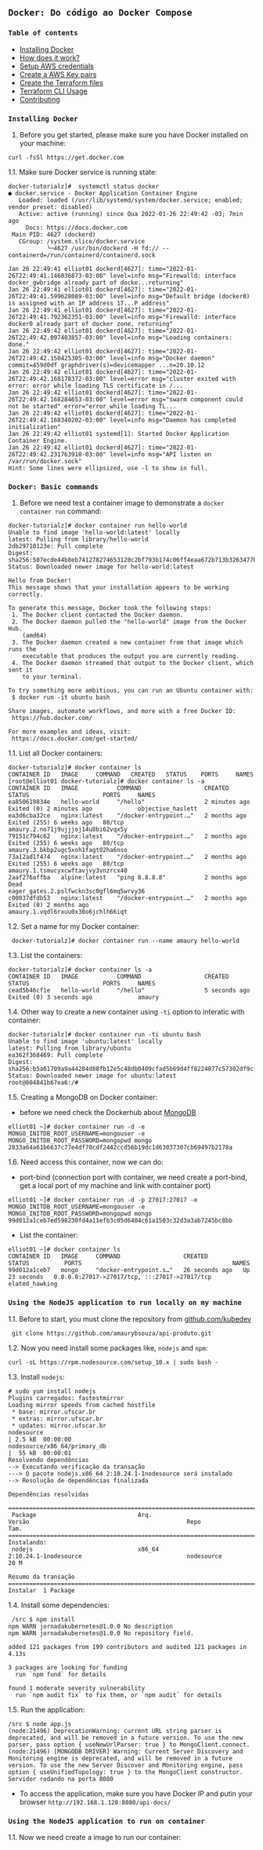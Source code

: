 ## `Docker: Do código ao Docker Compose`

### `Table of contents`
- [Installing Docker](#Installing-Docker)
- [How does it work?](#how-does-it-work)
- [Setup AWS credentials](#setup-aws-credentials)
- [Create a AWS Key pairs](#create-a-AWS-Key-pairs)
- [Create the Terraform files](#create-the-terraform-files)
- [Terraform CLI Usage](#terraform-cli-usage)
- [Contributing](#contributing)

### `Installing Docker`

1. Before you get started, please make sure you have Docker installed on your machine:

```
curl -fsSl https://get.docker.com
```

1.1. Make sure Docker service is running state:

```
docker-tutorialz]#  systemctl status docker
● docker.service - Docker Application Container Engine
   Loaded: loaded (/usr/lib/systemd/system/docker.service; enabled; vendor preset: disabled)
   Active: active (running) since Qua 2022-01-26 22:49:42 -03; 7min ago
     Docs: https://docs.docker.com
 Main PID: 4627 (dockerd)
   CGroup: /system.slice/docker.service
           └─4627 /usr/bin/dockerd -H fd:// --containerd=/run/containerd/containerd.sock

Jan 26 22:49:41 elliot01 dockerd[4627]: time="2022-01-26T22:49:41.146036873-03:00" level=info msg="Firewalld: interface docker_gwbridge already part of docke...returning"
Jan 26 22:49:41 elliot01 dockerd[4627]: time="2022-01-26T22:49:41.599628089-03:00" level=info msg="Default bridge (docker0) is assigned with an IP address 17...P address"
Jan 26 22:49:41 elliot01 dockerd[4627]: time="2022-01-26T22:49:41.792362351-03:00" level=info msg="Firewalld: interface docker0 already part of docker zone, returning"
Jan 26 22:49:42 elliot01 dockerd[4627]: time="2022-01-26T22:49:42.097403857-03:00" level=info msg="Loading containers: done."
Jan 26 22:49:42 elliot01 dockerd[4627]: time="2022-01-26T22:49:42.150425305-03:00" level=info msg="Docker daemon" commit=459d0df graphdriver(s)=devicemapper ...n=20.10.12
Jan 26 22:49:42 elliot01 dockerd[4627]: time="2022-01-26T22:49:42.168178372-03:00" level=error msg="cluster exited with error: error while loading TLS certificate in /...
Jan 26 22:49:42 elliot01 dockerd[4627]: time="2022-01-26T22:49:42.168284653-03:00" level=error msg="swarm component could not be started" error="error while loading TL...
Jan 26 22:49:42 elliot01 dockerd[4627]: time="2022-01-26T22:49:42.168340202-03:00" level=info msg="Daemon has completed initialization"
Jan 26 22:49:42 elliot01 systemd[1]: Started Docker Application Container Engine.
Jan 26 22:49:42 elliot01 dockerd[4627]: time="2022-01-26T22:49:42.231763910-03:00" level=info msg="API listen on /var/run/docker.sock"
Hint: Some lines were ellipsized, use -l to show in full.
```

### `Docker: Basic commands`

1. Before we need test a container image to demonstrate a `docker container run` command:

```
docker-tutorialz]# docker container run hello-world
Unable to find image 'hello-world:latest' locally
latest: Pulling from library/hello-world
2db29710123e: Pull complete
Digest: sha256:507ecde44b8eb741278274653120c2bf793b174c06ff4eaa672b713b3263477b
Status: Downloaded newer image for hello-world:latest

Hello from Docker!
This message shows that your installation appears to be working correctly.

To generate this message, Docker took the following steps:
 1. The Docker client contacted the Docker daemon.
 2. The Docker daemon pulled the "hello-world" image from the Docker Hub.
    (amd64)
 3. The Docker daemon created a new container from that image which runs the
    executable that produces the output you are currently reading.
 4. The Docker daemon streamed that output to the Docker client, which sent it
    to your terminal.

To try something more ambitious, you can run an Ubuntu container with:
 $ docker run -it ubuntu bash

Share images, automate workflows, and more with a free Docker ID:
 https://hub.docker.com/

For more examples and ideas, visit:
 https://docs.docker.com/get-started/
```

1.1. List all Docker containers:

```
docker-tutorialz]# docker container ls
CONTAINER ID   IMAGE     COMMAND   CREATED   STATUS    PORTS     NAMES
[root@elliot01 docker-tutorialz]# docker container ls -a
CONTAINER ID   IMAGE           COMMAND                  CREATED         STATUS                     PORTS     NAMES
ea850619834e   hello-world     "/hello"                 2 minutes ago   Exited (0) 2 minutes ago             objective_haslett
ea3d6cba32ce   nginx:latest    "/docker-entrypoint.…"   2 months ago    Exited (255) 6 weeks ago   80/tcp    amaury.2.no71j9ujjjoj14u8bi62vqx5y
79151c794c62   nginx:latest    "/docker-entrypoint.…"   2 months ago    Exited (255) 6 weeks ago   80/tcp    amaury.3.bkbp2ugc5xoh1fagt02ha6nso
73a12ad1f474   nginx:latest    "/docker-entrypoint.…"   2 months ago    Exited (255) 6 weeks ago   80/tcp    amaury.1.tsmucyxcwftavjvy3vnzrcx40
2aaf276affba   alpine:latest   "ping 8.8.8.8"           2 months ago    Dead                                 eager_gates.2.pslfwckn3sc0gfl6mq5wrvy36
c00037dfdb53   nginx:latest    "/docker-entrypoint.…"   2 months ago    Exited (0) 2 months ago              amaury.1.vqdl6rxuu0x30o6jchlh66iqt
```

1.2. Set a name for my Docker container:

```
 docker-tutorialz]# docker container run --name amaury hello-world
```

1.3. List the containers:

```
docker-tutorialz]# docker container ls -a
CONTAINER ID   IMAGE           COMMAND                  CREATED         STATUS                     PORTS     NAMES
cead5b46cf1e   hello-world     "/hello"                 5 seconds ago   Exited (0) 3 seconds ago             amaury
```

1.4. Other way to create a new container using `-ti` option to interatic with container:

```
docker-tutorialz]# docker container run -ti ubuntu bash
Unable to find image 'ubuntu:latest' locally
latest: Pulling from library/ubuntu
ea362f368469: Pull complete
Digest: sha256:b5a61709a9a44284d88fb12e5c48db0409cfad5b69d4ff8224077c57302df9cf
Status: Downloaded newer image for ubuntu:latest
root@804841b67ea6:/#
```

1.5. Creating a MongoDB on Docker container:
- before we need check the Dockerhub about [MongoDB](https://hub.docker.com/_/mongo)

```
elliot01 ~]# docker container run -d -e MONGO_INITDB_ROOT_USERNAME=mongouser -e MONGO_INITDB_ROOT_PASSWORD=mongopwd mongo
2833a64a61b6637c77e4df70cdf2442ccd56b19dc1d63037307cb69497b2178a
```

1.6. Need access this container, now we can do:

- port-bind (connection port with container, we need create a port-bind, get a local port of my machine and link with container port)

```
elliot01 ~]# docker container run -d -p 27017:27017 -e MONGO_INITDB_ROOT_USERNAME=mongouser -e MONGO_INITDB_ROOT_PASSWORD=mongopwd mongo
99d012a1ceb7ed598230fd4a11efb3c05d6404c61a1503c32d3a3ab7245bc8bb
```

- List the container:

```
elliot01 ~]# docker container ls
CONTAINER ID   IMAGE     COMMAND                  CREATED          STATUS          PORTS                                           NAMES
99d012a1ceb7   mongo     "docker-entrypoint.s…"   26 seconds ago   Up 23 seconds   0.0.0.0:27017->27017/tcp, :::27017->27017/tcp   elated_hawking
```

### `Using the NodeJS application to run locally on my machine`

1.1. Before to start, you must clone the repository from [github.com/kubedev](https://github.com/KubeDev/api-produto)

```
 git clone https://github.com/amaurybsouza/api-produto.git
```

1.2. Now you need install some packages like, `nodejs` and `npm`:

```
curl -sL https://rpm.nodesource.com/setup_10.x | sudo bash -
```

1.3. Install `nodejs`:

```
# sudo yum install nodejs
Plugins carregados: fastestmirror
Loading mirror speeds from cached hostfile
 * base: mirror.ufscar.br
 * extras: mirror.ufscar.br
 * updates: mirror.ufscar.br
nodesource                                                                                                                                         | 2.5 kB  00:00:00
nodesource/x86_64/primary_db                                                                                                                       |  55 kB  00:00:01
Resolvendo dependências
--> Executando verificação da transação
---> O pacote nodejs.x86_64 2:10.24.1-1nodesource será instalado
--> Resolução de dependências finalizada

Dependências resolvidas

==========================================================================================================================================================================
 Package                             Arq.                                Versão                                             Repo                                     Tam.
==========================================================================================================================================================================
Instalando:
 nodejs                              x86_64                              2:10.24.1-1nodesource                              nodesource                               20 M

Resumo da transação
==========================================================================================================================================================================
Instalar  1 Package
```

1.4. Install some dependencies:

```
 /src $ npm install
npm WARN jornadakubernetes@1.0.0 No description
npm WARN jornadakubernetes@1.0.0 No repository field.

added 121 packages from 199 contributors and audited 121 packages in 4.13s

3 packages are looking for funding
  run `npm fund` for details

found 1 moderate severity vulnerability
  run `npm audit fix` to fix them, or `npm audit` for details
```

1.5. Run the application:

```
/src $ node app.js
(node:21496) DeprecationWarning: current URL string parser is deprecated, and will be removed in a future version. To use the new parser, pass option { useNewUrlParser: true } to MongoClient.connect.
(node:21496) [MONGODB DRIVER] Warning: Current Server Discovery and Monitoring engine is deprecated, and will be removed in a future version. To use the new Server Discover and Monitoring engine, pass option { useUnifiedTopology: true } to the MongoClient constructor.
Servidor rodando na porta 8080
```

- To access the application, make sure you have Docker IP and putin your browser `http://192.168.1.128:8080/api-docs/`

### `Using the NodeJS application to run on container`

1.1. Now we need create a image to run our container:

```
```



